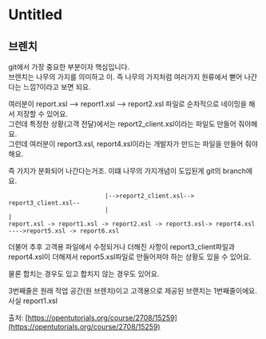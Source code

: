 # Untitled

## 브렌치 

git에서 가장 중요한 부분이자 핵심입니다.   
브렌치는 나무의 가지를 의미하고 이. 즉 나무의 가지처럼 여러가지 원류에서 뻗어 나간다는  느낌?이라고 보면 되요.   
  
여러분이 report.xsl --&gt; report1.xsl --&gt; report2.xsl 파일로 순차적으로 네이밍을 해서 저장할 수 있어요.   
그런데 특정한 상황\(고객 전달\)에서는 report2\_client.xsl이라는 파일도 만들어 줘야해요.   
그런데 여러분이 report3.xsl, report4.xsl이라는 개발자가 만드는 파일을 만들어 줘야해요.   
  
즉 가지가 분화되어 나간다는거조. 이떄 나무의 가지개념이 도입된게 git의 branch에요. 

```text
                           |-->report2_client.xsl--> report3_client.xsl--
                           |                                            |                                           
report.xsl -> report1.xsl -> report2.xsl -> report3.xsl-> report4.xsl ---->report5.xsl -> report6.xsl
```

더불어 추후 고객용 파일에서 수정되거나 더해진 사항이 report3\_client파일과 report4.xsl이 더해져서 report5.xsl파일로 만들어져야 하는 상황도 있을 수 있어요.  
  
물론 합치는 경우도 있고 합치지 않는 경우도 있어요.   


3번째줄은 원래 작업 공간\(원 브렌치\)이고 고객용으로 제공된 브랜치는 1번째줄이에요.   
사실 report1.xsl  
  
  
출처: [https://opentutorials.org/course/2708/15259](https://opentutorials.org/course/2708/15259)

